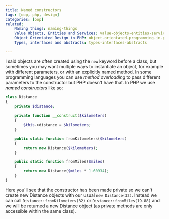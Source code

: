 ```yaml
---
title: Named constructors
tags: [oop, php, design]
categories: [oop]
related:
    Naming things: naming-things
    Value Objects, Entities and Services: value-objects-entities-services
    Object Orientated Design in PHP: object-orientated-programming-in-php
    Types, interfaces and abstracts: types-interfaces-abstracts

---
```


I said objects are often created using the `new` keyword before a class, but sometimes you may want multiple ways to instantiate an object, for example with different parameters, or with an explicitly named method. In some programming languages you can use _method overloading_ to pass different parameters to the constructor but PHP doesn't have that. In PHP we use _named constructors_ like so:

```php
class Distance
{
	private $distance;

	private function __construct($kilometers)
	{
		$this->distance = $kilometers;
	}

	public static function fromKilometers($kilometers)
	{
		return new Distance($kilometers);
	}

	public static function fromMiles($miles)
	{
		return new Distance($miles * 1.60934);
	}
}
```

Here you'll see that the constructor has been made private so we can't create new Distance objects with our usual `new Distance(32)`. Instead we can call `Distance::fromKilometers(32)` or `Distance::fromMiles(19.88)` and we will be returned a new Distance object (as private methods are only accessible within the same class).

